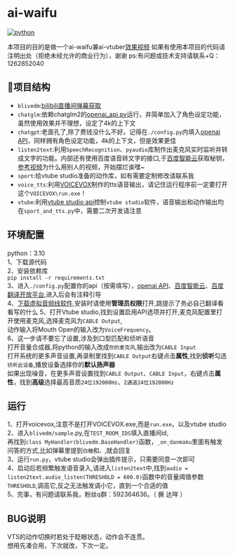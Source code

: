# ai-waifu
<a href="https://www.python.org">
    <img src="https://img.shields.io/badge/python-3.10+-blue.svg" alt="python">
</a>

本项目的目的是做一个ai-waifu兼ai-vtuber[效果视频](https://www.bilibili.com/video/BV1zu4y1U7Ae/?share_source=copy_web&vd_source=be871ab215f9686e9cf85ae02546df3f)
如果有使用本项目的代码请注明出处（拒绝未经允许的商业行为），谢谢
ps:有问题或技术支持请联系+Q：1262852040

## 📖项目结构

- `blivedm`:[bilibili直播间弹幕获取](https://github.com/xfgryujk/blivedm)
- `chatglm`:依赖chatglm2的[openai_api.py](https://github.com/THUDM/ChatGLM2-6B/blob/main/openai_api.py)运行，并简单加入了角色设定功能，虽然使用效果并不理想，设定了4k的上下文
- `chatgpt`:老面孔了,除了费钱没什么不好。记得在`./config.py`内填入[openai API](https://platform.openai.com/account/api-keys)，同样拥有角色设定功能，4k的上下文，但是效果更佳
- `listen2text`:利用`SpeechRecognition`、`pyaudio`库制作出麦克风实时监听并转成文字的功能。内部还有使用百度语音转文字的接口,于[百度智能云](https://console.bce.baidu.com/ai/#/ai/speech/overview/index)获取秘钥，[参考视频](https://www.bilibili.com/video/BV1PN41127GF/?share_source=copy_web&vd_source=be871ab215f9686e9cf85ae02546df3f&t=228)为什么用别人的视频，开始摆烂诶嘿~
- `sport`:给vtube studio准备的动作库，如有需要定制修改请联系我
- `voice_tts`:利用[VOICEVOX](https://voicevox.hiroshiba.jp/)制作的tts语音输出，请记住运行程序前一定要打开这个`VOICEVOX\run.exe`！
- `vtube`:利用[vtube studio api](https://github.com/DenchiSoft/VTubeStudio)控制`vtube studio`软件，语音输出和动作输出均在`sport_and_tts.py`中，需要二次开发请注意


## 环境配置
python：3.10  
1、下载源代码  
2、安装依赖库  
`pip install -r requirements.txt`  
3、进入`./config.py`配置你的api（按需填写），[openai API](https://platform.openai.com/account/api-keys)、[百度智能云](https://console.bce.baidu.com/ai/#/ai/speech/overview/index)、[百度翻译开放平台](https://fanyi-api.baidu.com/api/trans/product/desktop),进入后会有注释引导  
4、[下载虚拟音频线软件](https://vb-audio.com/Cable/index.htm),安装时请使用**管理员权限**打开,跳提示了务必自己翻译看看写的什么
5、打开Vtube studio,找到设置启用API选项并打开,麦克风配置里打开使用麦克风,选择麦克风为`CABLE Output`,  
动作输入将Mouth Open的输入改为`VoiceFrequency`。  
6、这一步请不要忘了设置,涉及到口型匹配和侦听语音  
打开音量合成器,将python的输入改成`你的麦克风`,输出改为`CABLE Input `  
打开系统的更多声音设置,再录制里找到`CABLE Output`右键点击**属性**,找到**侦听**勾选`侦听此设备`,播放设备选择你的**默认扬声器**  
如果出现噪音，在更多声音设置找到`CABLE Output`、`CABLE Input`，右键点击**属性**，找到**高级**选择最高音质`24位192000Hz`、`2通道24位192000Hz`  


## 运行
1、打开voicevox,注意不是打开VOICEVOX.exe,而是`run.exe`，以及vtube studio  
2、进入`blivedm/sample`.py,在`TEST_ROOM_IDS`填入直播间id,  
再找到`class MyHandler(blivedm.BaseHandler)`函数，`_on_danmaku`里面有触发问答的方式,比如弹幕里提到`白糖`和`。`,就会回复  
3、运行`run.py`，vtube studio会弹出插件提示，只需要同意一次即可  
4、启动后若频繁触发语音录入,请进入`listen2text`中,找到`audio = listen2text.audio_listen(THRESHOLD = 600.0)`函数中的音量阈值参数`THRESHOLD`,调高它,反之无法触发调小它，直到一个合适的值  
5、完事，有问题请联系我，粉丝q群：592364636。（ 撅 达咩 ）  


## BUG说明
VTS的动作切换时若处于眨眼状态，动作会不连贯。  
想用先凑合用，下次就改，下次一定。  
